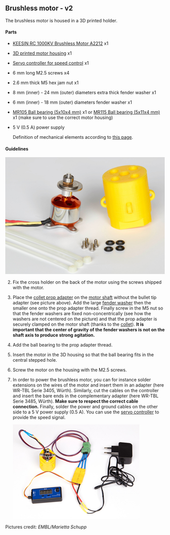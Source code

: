 ## Brushless motor - v2

The brushless motor is housed in a 3D printed holder. 

#### Parts

- [KEESIN RC 1000KV Brushless Motor A2212](https://www.amazon.de/gp/product/B07BS7DFW3) x1

- [3D printed motor housing](Motor_Housing_v2) x1

- [Servo controller for speed control](https://www.amazon.de/gp/product/B07K6D9ZDQ/ref=ox_sc_act_title_1?smid=A1SPOY0RBPE5BD&psc=1) x1

- 6 mm long M2.5 screws x4

- 2.6 mm thick M5 hex jam nut x1

- 8 mm (inner) - 24 mm (outer) diameters extra thick fender washer x1

- 6 mm (inner) - 18 mm (outer) diameters fender washer x1

- [MR105 Ball bearing (5x10x4 mm)](https://www.kugellager-express.de/miniature-deep-groove-ball-bearing-mr105-2rs-5x10x4-mm) x1
  or
  [MR115 Ball bearing (5x11x4 mm)]( https://www.kugellager-express.de/miniature-deep-groove-ball-bearing-mr115-2rs-5x11x4-mm ) x1
  (make sure to use the correct motor housing)

- 5 V (0.5 A) power supply

  Definition of mechanical elements according to [this page](https://www.albanycountyfasteners.com/Fastener-Varieties-s/1130.htm).

#### Guidelines

![Brushless motor and its housing](Brushless_motor_v2.jpg)

2. Fix the cross holder on the back of the motor using the screws shipped with the motor.

3. Place the [collet prop adapter](https://robu.in/product/aa212-motor-prop-adapater-collet-type/) on the [motor shaft](https://en.wikipedia.org/wiki/Shaft_(mechanical_engineering)) without the bullet tip adapter (see picture above). Add the large [fender washer](https://www.bokers.com/fender_washers.asp) then the smaller one onto the prop adapter thread. Finally screw in the M5 nut so that the fender washers are fixed non-concentrically (see how the washers are not centered on the picture) and that the prop adapter is securely clamped on the motor shaft (thanks to the [collet](https://en.wikipedia.org/wiki/Collet)). **It is important that the center of gravity of the fender washers is not on the shaft axis to produce strong agitation.**

4. Add the ball bearing to the prop adapter thread.

5. Insert the motor in the 3D housing so that the ball bearing fits in the central stepped hole.

6. Screw the motor on the housing with the M2.5 screws.

8. In order to power the brushless motor, you can for instance solder extensions on the wires of the motor and insert them in an adapter (here WR-TBL Serie 3405, Würth). Similarly, cut the cables on the controller and insert the bare ends in the complementary adapter (here WR-TBL Serie 3485, Würth). **Make sure to respect the correct cable connection.** Finally, solder the power and ground cables on the other side to a 5 V power supply (0.5 A). You can use the [servo controller](https://www.amazon.de/gp/product/B07K6D9ZDQ/ref=ox_sc_act_title_1?smid=A1SPOY0RBPE5BD&psc=1) to provide the speed signal.

   ![Electronics](Brushless_motor_v2_electronics.jpg)



Pictures credit: *EMBL/Marietta Schupp*
